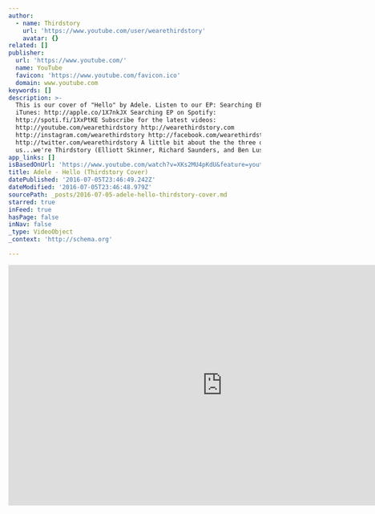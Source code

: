 ```yaml
---
author:
  - name: Thirdstory
    url: 'https://www.youtube.com/user/wearethirdstory'
    avatar: {}
related: []
publisher:
  url: 'https://www.youtube.com/'
  name: YouTube
  favicon: 'https://www.youtube.com/favicon.ico'
  domain: www.youtube.com
keywords: []
description: >-
  This is our cover of "Hello" by Adele. Listen to our EP: Searching EP on
  iTunes: http://apple.co/1X7nkJX Searching EP on Spotify:
  http://spoti.fi/1XxPtKE Subscribe for the latest videos:
  http://youtube.com/wearethirdstory http://wearethirdstory.com
  http://instagram.com/wearethirdstory http://facebook.com/wearethirdstory
  http://twitter.com/wearethirdstory A little bit about the the three of
  us...we're Thirdstory (Elliott Skinner, Richard Saunders, and Ben Lusher).
app_links: []
isBasedOnUrl: 'https://www.youtube.com/watch?v=XKs2MU4pKdU&feature=youtu.be'
title: Adele - Hello (Thirdstory Cover)
datePublished: '2016-07-05T23:46:49.242Z'
dateModified: '2016-07-05T23:46:48.979Z'
sourcePath: _posts/2016-07-05-adele-hello-thirdstory-cover.md
starred: true
inFeed: true
hasPage: false
inNav: false
_type: VideoObject
_context: 'http://schema.org'

---
```

<iframe src="https://cdn.embedly.com/widgets/media.html?src=https%3A%2F%2Fwww.youtube.com%2Fembed%2FXKs2MU4pKdU%3Ffeature%3Doembed&amp;url=http%3A%2F%2Fwww.youtube.com%2Fwatch%3Fv%3DXKs2MU4pKdU&amp;image=https%3A%2F%2Fi.ytimg.com%2Fvi%2FXKs2MU4pKdU%2Fhqdefault.jpg&amp;key=b7d04c9b404c499eba89ee7072e1c4f7&amp;type=text%2Fhtml&amp;schema=youtube" width="854" height="480" scrolling="no" frameborder="0" allowfullscreen="" style=""></iframe>